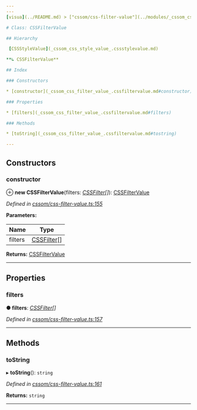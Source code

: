 ```yaml
---
---
[visua](../README.md) > ["cssom/css-filter-value"](../modules/_cssom_css_filter_value_.md) > [CSSFilterValue](../classes/_cssom_css_filter_value_.cssfiltervalue.md)

# Class: CSSFilterValue

## Hierarchy

 [CSSStyleValue](_cssom_css_style_value_.cssstylevalue.md)

**↳ CSSFilterValue**

## Index

### Constructors

* [constructor](_cssom_css_filter_value_.cssfiltervalue.md#constructor)

### Properties

* [filters](_cssom_css_filter_value_.cssfiltervalue.md#filters)

### Methods

* [toString](_cssom_css_filter_value_.cssfiltervalue.md#tostring)

---
```


## Constructors

<a id="constructor"></a>

###  constructor

⊕ **new CSSFilterValue**(filters: *[CSSFilter](_cssom_css_filter_value_.cssfilter.md)[]*): [CSSFilterValue](_cssom_css_filter_value_.cssfiltervalue.md)

*Defined in [cssom/css-filter-value.ts:155](https://github.com/umbopepato/visua/blob/221e6a0/src/cssom/css-filter-value.ts#L155)*

**Parameters:**

| Name | Type |
| ------ | ------ |
| filters | [CSSFilter](_cssom_css_filter_value_.cssfilter.md)[] |

**Returns:** [CSSFilterValue](_cssom_css_filter_value_.cssfiltervalue.md)

___

## Properties

<a id="filters"></a>

###  filters

**● filters**: *[CSSFilter](_cssom_css_filter_value_.cssfilter.md)[]*

*Defined in [cssom/css-filter-value.ts:157](https://github.com/umbopepato/visua/blob/221e6a0/src/cssom/css-filter-value.ts#L157)*

___

## Methods

<a id="tostring"></a>

###  toString

▸ **toString**(): `string`

*Defined in [cssom/css-filter-value.ts:161](https://github.com/umbopepato/visua/blob/221e6a0/src/cssom/css-filter-value.ts#L161)*

**Returns:** `string`

___

